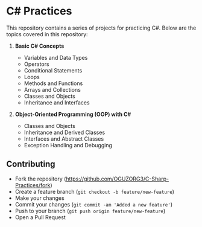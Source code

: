 # C# Practices

This repository contains a series of projects for practicing C#. Below are the topics covered in this repository:

1. **Basic C# Concepts**
   - Variables and Data Types
   - Operators
   - Conditional Statements
   - Loops
   - Methods and Functions
   - Arrays and Collections
   - Classes and Objects
   - Inheritance and Interfaces

2. **Object-Oriented Programming (OOP) with C#**
   - Classes and Objects
   - Inheritance and Derived Classes
   - Interfaces and Abstract Classes
   - Exception Handling and Debugging

## Contributing

- Fork the repository (https://github.com/OGUZORG3/C-Sharp-Practices/fork)
- Create a feature branch (`git checkout -b feature/new-feature`)
- Make your changes
- Commit your changes (`git commit -am 'Added a new feature'`)
- Push to your branch (`git push origin feature/new-feature`)
- Open a Pull Request
